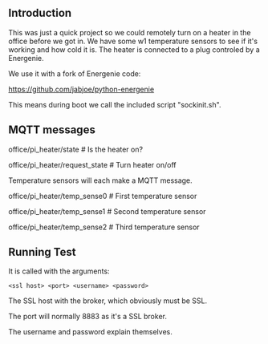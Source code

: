 Introduction
------------

This was just a quick project so we could remotely turn on a heater in the office before we got in.
We have some w1 temperature sensors to see if it's working and how cold it is.
The heater is connected to a plug controled by a Energenie.

We use it with a fork of Energenie code:

https://github.com/jabjoe/python-energenie

This means during boot we call the included script "sockinit.sh".



MQTT messages
-------------

office/pi_heater/state         # Is the heater on? 

office/pi_heater/request_state # Turn heater on/off


Temperature sensors will each make a MQTT message.

office/pi_heater/temp_sense0  # First temperature sensor

office/pi_heater/temp_sense1  # Second temperature sensor

office/pi_heater/temp_sense2  # Third temperature sensor 



Running Test
------------

It is called with the arguments:

    <ssl host> <port> <username> <password>

The SSL host with the broker, which obviously must be SSL.

The port will normally 8883 as it's a SSL broker.

The username and password explain themselves.

